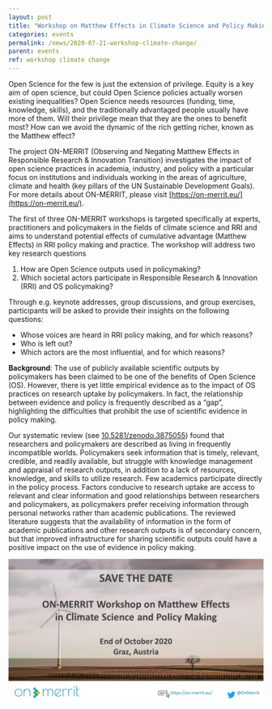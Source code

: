 ```yaml
---
layout: post
title: "Workshop on Matthew Effects in Climate Science and Policy Making"
categories: events
permalink: /news/2020-07-21-workshop-climate-change/
parent: events
ref: workshop climate change
---
```

Open Science for the few is just the extension of privilege. Equity is a key aim of open science, but could Open Science policies actually worsen existing inequalities? 
Open Science needs resources (funding, time, knowledge, skills), and the traditionally advantaged people usually have more of them. Will their privilege mean that they are the ones to benefit most? How can we avoid the dynamic of the rich getting richer, known as the Matthew effect? 

The project ON-MERRIT (Observing and Negating Matthew Effects in Responsible Research & Innovation Transition) investigates the impact of open science practices in academia, industry, and policy with a particular focus on institutions and individuals working in the areas of agriculture, climate and health (key pillars of the UN Sustainable Development Goals). For more details about ON-MERRIT, please visit [https://on-merrit.eu/](https://on-merrit.eu/).

The first of three ON-MERRIT workshops is targeted specifically at experts, practitioners and policymakers in the fields of climate science and RRI and aims to understand potential effects of cumulative advantage (Matthew Effects) in RRI policy making and practice. The workshop will address two key research questions

1. How are Open Science outputs used in policymaking?
2. Which societal actors participate in Responsible Research & Innovation (RRI) and OS policymaking?

Through e.g. keynote addresses, group discussions, and group exercises, participants will be asked to provide their insights on the following questions:

* Whose voices are heard in RRI policy making, and for which reasons?
* Who is left out?
* Which actors are the most influential, and for which reasons?

**Background**: The use of publicly available scientific outputs by policymakers has been claimed to be one of the benefits of Open Science (OS). However, there is yet little empirical evidence as to the impact of OS practices on research uptake by policymakers. In fact, the relationship between evidence and policy is frequently described as a “gap”, highlighting the difficulties that prohibit the use of scientific evidence in policy making.

Our systematic review (see [10.5281/zenodo.3875055](https://doi.org/10.5281/zenodo.3875055)) found that researchers and policymakers are described as living in frequently incompatible worlds. Policymakers seek information that is timely, relevant, credible, and readily available, but struggle with knowledge management and appraisal of research outputs, in addition to a lack of resources, knowledge, and skills to utilize research. Few academics participate directly in the policy process. Factors conducive to research uptake are access to relevant and clear information and good relationships between researchers and policymakers, as policymakers prefer receiving information through personal networks rather than academic publications. The reviewed literature suggests that the availability of information in the form of academic publications and other research outputs is of secondary concern, but that improved infrastructure for sharing scientific outputs could have a positive impact on the use of evidence in policy making.

![workshop banner](/img/posts/workshop2.JPG)
